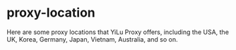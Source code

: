 # proxy-location
Here are some proxy locations that YiLu Proxy offers, including the USA, the UK, Korea, Germany, Japan, Vietnam, Australia, and so on.
